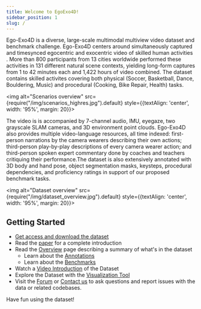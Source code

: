 ```yaml
---
title: Welcome to EgoExo4D!
sidebar_position: 1
slug: /
---
```


Ego-Exo4D is a diverse, large-scale multimodal multiview video dataset and benchmark challenge. Ego-Exo4D centers around simultaneously captured and timesynced egocentric and exocentric video of skilled human activities . More than 800 participants from 13 cities worldwide performed these activities in 131 different natural scene contexts, yielding long-form captures from 1 to 42 minutes each and 1,422 hours of video combined. The dataset contains skilled activites covering both physical (Soccer, Basketball, Dance, Bouldering, Music) and procedural (Cooking, Bike Repair, Health) tasks.


<img alt="Scenarios overview" src={require("/img/scenarios_highres.jpg").default} style={{textAlign: 'center', width: '95%', margin: 20}}></img>

The video is is accompanied by 7-channel audio, IMU, eyegaze, two grayscale SLAM cameras, and 3D environment point clouds. Ego-Exo4D also provides multiple video-language resources, all time indexed: first-person narrations by the camera wearers describing their own actions; third-person play-by-play descriptions of every camera wearer action; and third-person spoken expert commentary done by coaches and teachers critiquing their performance.The dataset is also extensively annotated with 3D body and hand pose, object segmentation masks, keysteps, procedural dependencies, and proficiency ratings in support of our proposed benchmark tasks.

<img alt="Dataset overview" src={require("/img/dataset_overview.jpg").default} style={{textAlign: 'center', width: '95%', margin: 20}}></img>

## Getting Started
- [Get access and download the dataset](./getting-started)
- Read the [paper](http://arxiv.org/abs/2311.18259) for a complete introduction
- Read the [Overview](./overview) page describing a summary of what's in the dataset
    - Learn about the [Annotations](./annotations/)
    - Learn about the [Benchmarks](./benchmarks)
- Watch a [Video Introduction](https://www.youtube.com/watch?v=GdooXEBAnI8) of the Dataset
- Explore the Dataset with the [Visualization Tool](https://visualize.ego4d-data.org/?v=%22EgoExo+v1%22)
- Visit the [Forum](https://discuss.ego4d-data.org/) or [Contact us](./contact.md) to ask questions and report issues with the data or related codebases.

Have fun using the dataset!

